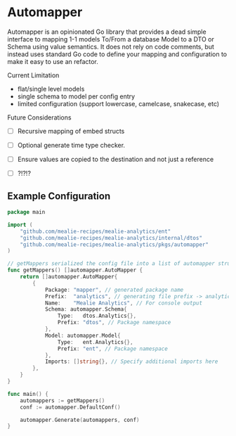 # Automapper


Automapper is an opinionated Go library that provides a dead simple interface to mapping 1-1 models To/From a database Model to a DTO or Schema using value semantics. It does not rely on code comments, but instead uses standard Go code to define your mapping and configuration to make it easy to use an refactor. 

Current Limitation
- flat/single level models
- single schema to model per config entry
- limited configuration (support lowercase, camelcase, snakecase, etc)


Future Considerations
- [ ] Recursive mapping of embed structs
- [ ] Optional generate time type checker.
- [ ] Ensure values are copied to the destination and not just a reference
- [ ] ?!?!?


## Example Configuration

```go
package main

import (
	"github.com/mealie-recipes/mealie-analytics/ent"
	"github.com/mealie-recipes/mealie-analytics/internal/dtos"
	"github.com/mealie-recipes/mealie-analytics/pkgs/automapper"
)

// getMappers serialized the config file into a list of automapper struct
func getMappers() []automapper.AutoMapper {
	return []automapper.AutoMapper{
		{
			Package: "mapper", // generated package name   
			Prefix:  "analytics", // generating file prefix -> analytics_automapper.go
			Name:    "Mealie Analytics", // For console output
			Schema: automapper.Schema{
				Type:   dtos.Analytics{}, 
				Prefix: "dtos", // Package namespace
			},
			Model: automapper.Model{
				Type:   ent.Analytics{},
				Prefix: "ent", // Package namespace
			},
			Imports: []string{}, // Specify additional imports here
		},
	}
}

func main() {
	automappers := getMappers()
	conf := automapper.DefaultConf()

	automapper.Generate(automappers, conf)
}
```